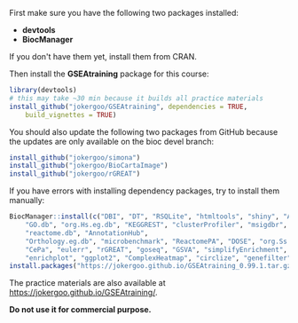 

First make sure you have the following two packages installed:

- **devtools**
- **BiocManager**

If you don't have them yet, install them from CRAN.

Then install the **GSEAtraining** package for this course:

```r
library(devtools)
# this may take ~30 min because it builds all practice materials
install_github("jokergoo/GSEAtraining", dependencies = TRUE, 
	build_vignettes = TRUE)
```

You should also update the following two packages from GitHub because
the updates are only available on the bioc devel branch:

```r
install_github("jokergoo/simona")
install_github("jokergoo/BioCartaImage")
install_github("jokergoo/rGREAT")
```

If you have errors with installing dependency packages, try to install them manually:

```r
BiocManager::install(c("DBI", "DT", "RSQLite", "htmltools", "shiny", "AnnotationDbi", "matrixStats",
    "GO.db", "org.Hs.eg.db", "KEGGREST", "clusterProfiler", "msigdbr",
    "reactome.db", "AnnotationHub",
    "Orthology.eg.db", "microbenchmark", "ReactomePA", "DOSE", "org.Ss.eg.db",
    "CePa", "eulerr", "rGREAT", "goseq", "GSVA", "simplifyEnrichment", 
    "enrichplot", "ggplot2", "ComplexHeatmap", "circlize", "genefilter"))
install.packages("https://jokergoo.github.io/GSEAtraining_0.99.1.tar.gz", repo = NULL, type = "source")
```

The practice materials are also available at https://jokergoo.github.io/GSEAtraining/.

**Do not use it for commercial purpose.**

